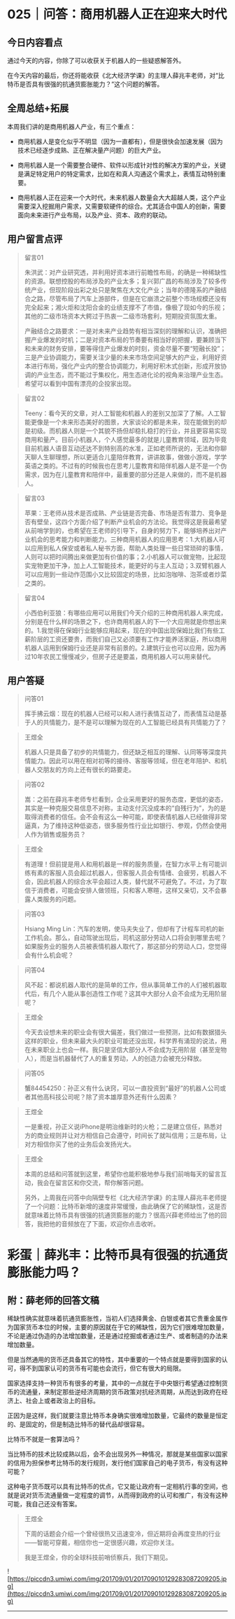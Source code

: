 # 025｜问答：商用机器人正在迎来大时代

## 今日内容看点

通过今天的内容，你除了可以收获关于机器人的一些疑惑解答外。

在今天内容的最后，你还将能收获《北大经济学课》的主理人薛兆丰老师，对“比特币是否具有很强的抗通货膨胀能力？”这个问题的解答。

## 全周总结+拓展

本周我们讲的是商用机器人产业，有三个重点：

* 商用机器人是变化似乎不明显（因为一直都有），但是很快会加速发展（因为技术已经逐步成熟、正在解决量产问题）的巨大产业。

* 商用机器人是一个需要整合硬件、软件以形成针对性的解决方案的产业，关键是满足特定用户的特定需求，比如在和真人沟通这个需求上，表情互动特别重要。

* 商用机器人正在迎来一个大时代，未来机器人数量会大大超越人类，这个产业需要深入挖掘用户需求，又需要软硬件的综合。尤其适合中国人的创新，需要面向未来进行产业布局，以及产业、资本、政府的联动。

## 用户留言点评

> 留言01
> 
> 朱洪武：对产业研究透，并利用好资本进行前瞻性布局，的确是一种稀缺性的资源。联想控股的布局涉及的产业太多；复兴郭广昌的布局涉及了较多传统产业，但现阶段出彩之处只是聚焦在大文化产业；当年的德隆系的产融结合之路，尽管布局了汽车上游部件，但是在它崩溃之前整个市场规模还没有完全起来；湘火炬和沈阳合金的业绩支撑不了市值，像极了现如今的乐视；其他的二级市场资本大鳄过于热衷一二级市场套利，短期投资氛围太重。
> 
> 产融结合之路要求：一是对未来产业趋势有相当深刻的理解和认识，准确把握产业爆发的时机；二是对资本布局的节奏要有相当好的把握，要兼顾当下和未来的财务安排，要等得住产业爆发的时刻，资金尽量不要“短融长投”；三是产业协调能力，需要关注少量的未来市场空间足够大的产业，利用好资本进行布局，强化产业内的整合协调能力，利用好积木式创新，形成开放协调的产业生态，而不能过于集权化，用生态进化论的视角来治理产业生态。希望可以看到中国有漂亮的企投家出现。

> 留言02
> 
> Teeny：看今天的文章，对人工智能和机器人的差别又加深了了解。人工智能更像是一个未来形态美好的图景，大家谈论的都是未来，现在能做到的却是初级。而机器人则是一个其貌不扬但却稳扎稳打的行业，并且更容易实现商用和量产。目前小机器人，个人感觉最多的就是儿童教育领域，因为毕竟目前机器人语音互动还达不到特别高的水准，正如老师所说的，无法和你聊天聊人生聊理想，所以更适合儿童陪伴教育，讲讲故事，做做小游戏，学学英语之类的。不过有的时候我也在思考儿童教育和陪伴机器人是不是一个伪需求，因为在儿童教育和陪伴中，最重要的部分还是人来做的，而不是机器人。

> 留言03
> 
> 苹果：王老师从技术是否成熟、产业链是否完备、市场是否有潜力、竞争是否有壁垒，这四个方面介绍了判断产业机会的方法论。我觉得这是我最希望从前哨学到的，也希望在王老师的引导下，自身的努力下，能够培养出对产业机会的思考能力和判断能力。三种商用机器人的应用思考：1.大机器人可以应用到私人保安或者私人秘书方面，帮助人类处理一些日常琐碎的事情，人则可以把时间腾出来做更加有价值的事；2.小机器人可以做宠物，比起现实宠物更加干净，加上人工智能技术，能更好的与主人互动；3.双臂机器人可以应用到一些动作范围小又比较固定的场景，比如泡咖啡、泡茶或者炒菜之类的。

> 留言04
> 
> 小西伯利亚狼：有哪些应用可以用我们今天介绍的三种商用机器人来完成，分别是在什么样的场景之下，也许商用机器人的下一个大应用就是你想出来的。1.我觉得在保姆行业能够应用起来，现在的中国出现保姆比我们有些工薪阶层的工资还要贵，而我们自己又必须要有工作才能养活家庭，所以商用机器人运用到保姆行业还是非常有前景的。2.建筑行业也可以应用，因为再过10年农民工慢慢减少，但房子还是要盖，商用机器人可以用来替代。

## 用户答疑

> 问答01
> 
> 挥手拂云烟：现在的机器人已经可以和人进行表情互动了，而表情互动是基于人的共情能力，是不是可以理解为现在的人工智能已经具有共情能力了？

> 王煜全
> 
> 机器人只是具备了初步的共情能力，但还缺乏相互的理解、认同等等深度共情能力。因此可以用在相对初等的接待、客服等领域，但在老年陪护、和机器人交朋友的方向上还有很长的路要走。

> 问答02
> 
> 嵩：之前在薛兆丰老师专栏看到，企业采用更好的服务态度，更低的姿态，其实是一种克服交易信息不对称，主动支付沉没成本的“自残行为”，为的是取得消费者的信任。会不会有这么一种可能，即使表情机器人已经做得非常逼真，为了维持这种低姿态，很多服务性行业比如银行、参观，仍然会使用人作为销售或服务员？

> 王煜全
> 
> 有道理！但前提是用人和用机器是一样的服务质量，在智力水平上有可能训练有素的客服人员会超过机器人，但客服人员会有情绪、会疲劳，机器人不会，因此机器人的综合水平会超过人类，替代就不可避免了。不过，为了取信于消费者，可能会安排人做领班，只和客人寒暄，这样又亲切，又不会暴露人类服务的问题。

> 问答03
> 
> Hsiang Ming Lin：汽车的发明，使马夫失业了，但却有了计程车司机的新工作机会。那么，自动驾驶出现后，司机这部分劳动人口将会到哪里去呢？如果服务业的服务人员被表情机器人取代了，那这部分的劳动人口，您觉得会有什么机会呢？

> 问答04
> 
> 风不起：都说机器人取代的是简单的工作，但从事简单工作的人们被机器取代后，有几个人能从事创造性工作呢？这其中大部分人会不会成为无用阶层呢？

> 王煜全
> 
> 今天去设想未来的职业会有很大偏差，我们做过一些预测，比如有数据猎头这样的职业，但未来最大头的职业可能还没出现，科学界有涌现的说法，用在未来职业上也会一样。我只是坚信大部分人不会成为无用阶层（甚至宠物人），而是当机器替代了人的重复劳动，人的创造力会被充分释放。

> 问答05
> 
> 蟹84454250：孙正义有什么诀窍，可以一直投资到“最好”的机器人公司或者其他高科技公司呢？除了资本雄厚意外还有什么因素？

> 王煜全
> 
> 一是重视，孙正义说iPhone是明治维新时的火枪；二是建立信任，熟悉对方的商业规则并让对方相信自己会遵守，时间长了就叫信用；三是布局，让对方相信你买了他的业务后会发扬光大。

> 王煜全
> 
> 本周的总结和问答就到这里，希望你也能积极地参与我们前哨每天的留言互动，我会在留言区和你交流，帮你解答问题。
> 
> 另外，上周我在问答中向隔壁专栏《北大经济学课》的主理人薛兆丰老师提了一个问题：比特币新增的速度非常缓慢，由此确保了它的稀缺性，这是否就意味着比特币具有很强的抗通货膨胀的能力？很高兴薛老师给出了他的回答，我把他的音频放在了下面，欢迎你点击收听。

# 彩蛋｜薛兆丰：比特币具有很强的抗通货膨胀能力吗？

## 附：薛老师的回答文稿

稀缺性确实就意味着抗通货膨胀性，当初人们选择黄金、白银或者其它贵重金属作为国家货币本位的时候，主要的原因就在于它的稀缺性，因为它们很难增加数量，不论是通过伪造的办法增加数量，还是通过挖掘或者通过生产、或者制造的办法来增加数量。

但是当然通用的货币还具备其它的特性，其中重要的一个特点就是要得到国家的认可，得不到国家认可的货币有可能也会流行，但它有很大的局限。

国家选择支持一种货币有很多的考量，其中的一点就在于中央银行希望通过控制货币的流通量，来制定那些逆经济周期的货币政策对抗经济周期，从而达到政府在经济上、社会上或者政治上的目标。

正因为是这样，我们就要注意比特币本身确实很难增加数量，它最终的数量是恒定的、是固定的，但是制造比特币的替代品却很容易。

比特币不就是一套算法吗？

当比特币的技术比较成熟以后，会不会出现另外一种情况，那就是某些国家以国家的信用为担保参考比特币的发行规则，发行他们国家自己的电子货币，有没有这种可能？

这种电子货币既可以具有比特币的优点，它又能让政府有一定相机行事的空间，也就是说对货币流通量做一定程度的调节，从而得到政府的认可和推广，有没有这种可能，我自己还没有答案。

> 王煜全
> 
> 下周的话题会介绍一个曾经很热又迅速变冷，但近期将会再度变热的行业——智能可穿戴，相信你也一定很感兴趣，欢迎你关注。
> 
> 我是王煜全，你的全球科技前哨侦察兵，我们下期见。

![https://piccdn3.umiwi.com/img/201709/01/201709010129283087209205.jpg](https://piccdn3.umiwi.com/img/201709/01/201709010129283087209205.jpg)

---
